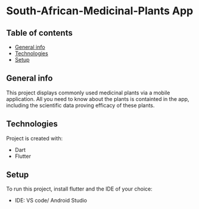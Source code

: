 # South-African-Medicinal-Plants App

## Table of contents
* [General info](#general-info)
* [Technologies](#technologies)
* [Setup](#setup)

## General info
This project displays commonly used medicinal plants via a mobile application. 
All you need to know about the plants is containted in the app, including the scientific data proving efficacy of these plants.
	
## Technologies
Project is created with:
* Dart
* Flutter

	
## Setup
To run this project, install flutter and the IDE of your choice:
* IDE: VS code/ Android Studio
